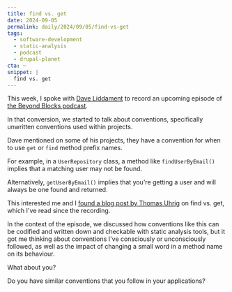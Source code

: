 ```yaml
---
title: find vs. get
date: 2024-09-05
permalink: daily/2024/09/05/find-vs-get
tags:
  - software-development
  - static-analysis
  - podcast
  - drupal-planet
cta: ~
snippet: |
  find vs. get
---
```


This week, I spoke with [Dave Liddament][2] to record an upcoming episode of [the Beyond Blocks podcast][1].

In that conversion, we started to talk about conventions, specifically unwritten conventions used within projects.

Dave mentioned on some of his projects, they have a convention for when to use `get` or `find` method prefix names.

For example, in a `UserRepository` class, a method like `findUserByEmail()` implies that a matching user may not be found.

Alternatively, `getUserByEmail()` implies that you're getting a user and will always be one found and returned.

This interested me and I [found a blog post by Thomas Uhrig][0] on find vs. get, which I've read since the recording.

In the context of the episode, we discussed how conventions like this can be codified and written down and checkable with static analysis tools, but it got me thinking about conventions I've consciously or unconsciously followed, as well as the impact of changing a small word in a method name on its behaviour.

What about you?

Do you have similar conventions that you follow in your applications?

[0]: https://tuhrig.de/find-vs-get
[1]: {{site.url}}/podcast
[2]: https://www.daveliddament.co.uk
